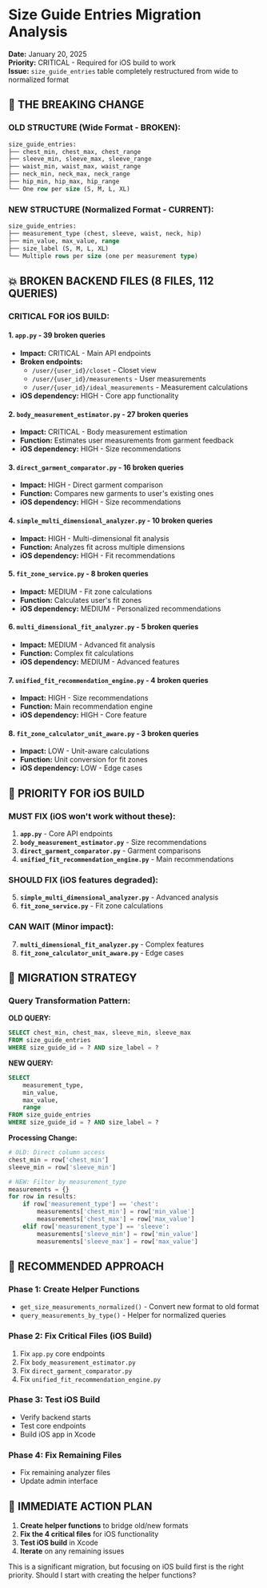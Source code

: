 # Size Guide Entries Migration Analysis

**Date:** January 20, 2025  
**Priority:** CRITICAL - Required for iOS build to work  
**Issue:** `size_guide_entries` table completely restructured from wide to normalized format  

## 🚨 **THE BREAKING CHANGE**

### **OLD STRUCTURE (Wide Format - BROKEN):**
```sql
size_guide_entries:
├── chest_min, chest_max, chest_range
├── sleeve_min, sleeve_max, sleeve_range  
├── waist_min, waist_max, waist_range
├── neck_min, neck_max, neck_range
├── hip_min, hip_max, hip_range
└── One row per size (S, M, L, XL)
```

### **NEW STRUCTURE (Normalized Format - CURRENT):**
```sql
size_guide_entries:
├── measurement_type (chest, sleeve, waist, neck, hip)
├── min_value, max_value, range
├── size_label (S, M, L, XL)
└── Multiple rows per size (one per measurement type)
```

## 💥 **BROKEN BACKEND FILES (8 FILES, 112 QUERIES)**

### **CRITICAL FOR iOS BUILD:**

#### 1. **`app.py`** - 39 broken queries
- **Impact:** CRITICAL - Main API endpoints
- **Broken endpoints:**
  - `/user/{user_id}/closet` - Closet view
  - `/user/{user_id}/measurements` - User measurements
  - `/user/{user_id}/ideal_measurements` - Measurement calculations
- **iOS dependency:** HIGH - Core app functionality

#### 2. **`body_measurement_estimator.py`** - 27 broken queries  
- **Impact:** CRITICAL - Body measurement estimation
- **Function:** Estimates user measurements from garment feedback
- **iOS dependency:** HIGH - Size recommendations

#### 3. **`direct_garment_comparator.py`** - 16 broken queries
- **Impact:** HIGH - Direct garment comparison
- **Function:** Compares new garments to user's existing ones
- **iOS dependency:** HIGH - Size recommendations

#### 4. **`simple_multi_dimensional_analyzer.py`** - 10 broken queries
- **Impact:** HIGH - Multi-dimensional fit analysis  
- **Function:** Analyzes fit across multiple dimensions
- **iOS dependency:** HIGH - Fit recommendations

#### 5. **`fit_zone_service.py`** - 8 broken queries
- **Impact:** MEDIUM - Fit zone calculations
- **Function:** Calculates user's fit zones
- **iOS dependency:** MEDIUM - Personalized recommendations

#### 6. **`multi_dimensional_fit_analyzer.py`** - 5 broken queries
- **Impact:** MEDIUM - Advanced fit analysis
- **Function:** Complex fit calculations
- **iOS dependency:** MEDIUM - Advanced features

#### 7. **`unified_fit_recommendation_engine.py`** - 4 broken queries
- **Impact:** HIGH - Size recommendations
- **Function:** Main recommendation engine
- **iOS dependency:** HIGH - Core feature

#### 8. **`fit_zone_calculator_unit_aware.py`** - 3 broken queries
- **Impact:** LOW - Unit-aware calculations
- **Function:** Unit conversion for fit zones
- **iOS dependency:** LOW - Edge cases

## 🎯 **PRIORITY FOR iOS BUILD**

### **MUST FIX (iOS won't work without these):**
1. **`app.py`** - Core API endpoints
2. **`body_measurement_estimator.py`** - Size recommendations  
3. **`direct_garment_comparator.py`** - Garment comparisons
4. **`unified_fit_recommendation_engine.py`** - Main recommendations

### **SHOULD FIX (iOS features degraded):**
5. **`simple_multi_dimensional_analyzer.py`** - Advanced analysis
6. **`fit_zone_service.py`** - Fit zone calculations

### **CAN WAIT (Minor impact):**
7. **`multi_dimensional_fit_analyzer.py`** - Complex features
8. **`fit_zone_calculator_unit_aware.py`** - Edge cases

## 🔧 **MIGRATION STRATEGY**

### **Query Transformation Pattern:**

**OLD QUERY:**
```sql
SELECT chest_min, chest_max, sleeve_min, sleeve_max 
FROM size_guide_entries 
WHERE size_guide_id = ? AND size_label = ?
```

**NEW QUERY:**
```sql
SELECT 
    measurement_type,
    min_value, 
    max_value,
    range
FROM size_guide_entries 
WHERE size_guide_id = ? AND size_label = ?
```

**Processing Change:**
```python
# OLD: Direct column access
chest_min = row['chest_min']
sleeve_min = row['sleeve_min']

# NEW: Filter by measurement_type
measurements = {}
for row in results:
    if row['measurement_type'] == 'chest':
        measurements['chest_min'] = row['min_value']
        measurements['chest_max'] = row['max_value']
    elif row['measurement_type'] == 'sleeve':
        measurements['sleeve_min'] = row['min_value']
        measurements['sleeve_max'] = row['max_value']
```

## 🚀 **RECOMMENDED APPROACH**

### **Phase 1: Create Helper Functions**
- `get_size_measurements_normalized()` - Convert new format to old format
- `query_measurements_by_type()` - Helper for normalized queries

### **Phase 2: Fix Critical Files (iOS Build)**
1. Fix `app.py` core endpoints
2. Fix `body_measurement_estimator.py`
3. Fix `direct_garment_comparator.py`  
4. Fix `unified_fit_recommendation_engine.py`

### **Phase 3: Test iOS Build**
- Verify backend starts
- Test core endpoints
- Build iOS app in Xcode

### **Phase 4: Fix Remaining Files**
- Fix remaining analyzer files
- Update admin interface

## 🎯 **IMMEDIATE ACTION PLAN**

1. **Create helper functions** to bridge old/new formats
2. **Fix the 4 critical files** for iOS functionality
3. **Test iOS build** in Xcode
4. **Iterate** on any remaining issues

This is a significant migration, but focusing on iOS build first is the right priority. Should I start with creating the helper functions?
